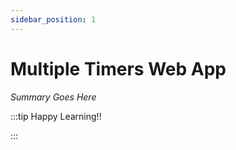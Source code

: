 ```yaml
---
sidebar_position: 1
---
```


# Multiple Timers Web App

_Summary Goes Here_

:::tip Happy Learning!!

<QuestButton text="Go To Quest" link="https://app.stackup.dev/quest_page/multiple-timers-web-app" />

:::

